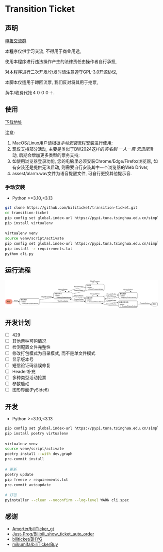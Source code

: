 # Transition Ticket

## 声明

[电报交流群](https://t.me/bilibili_ticket)

本程序仅供学习交流, 不得用于商业用途,

使用本程序进行违法操作产生的法律责任由操作者自行承担,

对本程序进行二次开发/分发时请注意遵守GPL-3.0开源协议,

本脚本仅适用于蹲回流票, 我们反对将其用于抢票,

黄牛/收费代抢４０００＋.

## 使用

[下载地址](https://github.com/biliticket/transition-ticket/releases)

注意:

1. MacOS/Linux用户请根据*手动安装*流程安装进行使用;
2. 现仅支持部分活动, 主要是类似于BW2024这样的*实名制 一人一票 无选座*活动, 后期会增加更多类型的票务支持;
3. 如使用浏览器登录功能, 您的电脑里必须安装Chrome/Edge/Firefox浏览器, 如有安装还是提供无法启动, 则需要自行安装其中一个浏览器的Web Driver,
4. assest/alarm.wav文件为语音提醒文件, 可自行更换其他提示音.

### 手动安装

- Python >=3.10,<3.13

```bash
git clone https://github.com/biliticket/transition-ticket.git
cd transition-ticket
pip config set global.index-url https://pypi.tuna.tsinghua.edu.cn/simple
pip install virtualenv

virtualenv venv
source venv/script/activate
pip config set global.index-url https://pypi.tuna.tsinghua.edu.cn/simple
pip install -r requirements.txt
python cli.py
```

## 运行流程

![FSM](assest/fsm.png)

## 开发计划

- [ ] 429
- [ ] 其他票种可购情况
- [ ] 检测配置文件完整性
- [ ] 修改打包模式为目录模式, 而不是单文件模式
- [ ] 显示版本号
- [ ] 短信验证码错误修复
- [ ] Header补充
- [ ] 多种类型活动抢票
- [ ] 参数启动
- [ ] 图形界面(PySide6)

## 开发

- Python >=3.10,<3.13

```bash
pip config set global.index-url https://pypi.tuna.tsinghua.edu.cn/simple
pip install poetry virtualenv

virtualenv venv
source venv/script/activate
poetry install --with dev,graph
pre-commit install

# 更新
poetry update
pip freeze > requirements.txt
pre-commit autoupdate

# 打包
pyinstaller --clean --noconfirm --log-level WARN cli.spec
```

## 感谢

- [Amorter/biliTicker_gt](https://github.com/Amorter/biliTicker_gt)
- [Just-Prog/Bilibili_show_ticket_auto_order](https://github.com/Just-Prog/Bilibili_show_ticket_auto_order)
- [biliticket/BHYG](https://github.com/biliticket/BHYG)
- [mikumifa/biliTickerBuy](https://github.com/mikumifa/biliTickerBuy)
